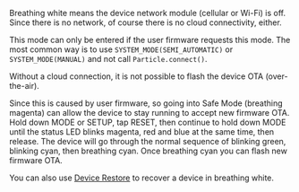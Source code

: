 Breathing white means the device network module (cellular or Wi-Fi) is off. Since there is no network, of course there is no cloud connectivity, either.

This mode can only be entered if the user firmware requests this mode. The most common way is to use `SYSTEM_MODE(SEMI_AUTOMATIC)` or `SYSTEM_MODE(MANUAL)` and not call `Particle.connect()`.

Without a cloud connection, it is not possible to flash the device OTA (over-the-air).

Since this is caused by user firmware, so going into Safe Mode (breathing magenta) can allow the device to stay running to accept new firmware OTA. Hold down MODE or SETUP, tap RESET, then continue to hold down MODE until the status LED blinks magenta, red and blue at the same time, then release. The device will go through the normal sequence of blinking green, blinking cyan, then breathing cyan. Once breathing cyan you can flash new firmware OTA.

You can also use [Device Restore](/tools/device-restore/device-restore-usb/) to recover a device in breathing white.
